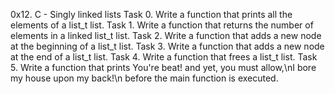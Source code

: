 0x12. C - Singly linked lists
Task 0. Write a function that prints all the elements of a list_t list.
Task 1. Write a function that returns the number of elements in a linked list_t list.
Task 2. Write a function that adds a new node at the beginning of a list_t list.
Task 3. Write a function that adds a new node at the end of a list_t list.
Task 4. Write a function that frees a list_t list.
Task 5. Write a function that prints You're beat! and yet, you must allow,\nI bore my house upon my back!\n before the main function is executed.
